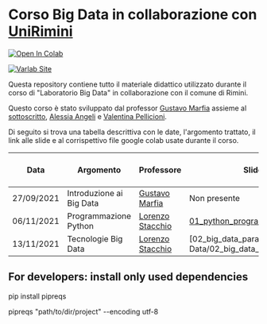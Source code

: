 # Corso Big Data in collaborazione con [UniRimini](https://www.unirimini.it/)
[![Open In Colab](https://colab.research.google.com/assets/colab-badge.svg)](https://colab.research.google.com/github/googlecolab/colabtools/blob/master/notebooks/colab-github-demo.ipynb) 

[![Varlab Site](https://img.shields.io/badge/-sito%20varlab-blue?style=flat-square&logo=Google%20Chrome)](https://site.unibo.it/varlab/en) 

Questa repository contiene tutto il materiale didattico utilizzato durante il corso di "Laboratorio Big Data" in collaborazione con il comune di Rimini.

Questo corso è stato sviluppato dal professor [Gustavo Marfia](https://www.unibo.it/sitoweb/gustavo.marfia) assieme al [sottoscritto](https://www.unibo.it/sitoweb/lorenzo.stacchio2/), [Alessia Angeli](https://www.unibo.it/sitoweb/alessia.angeli2) e [Valentina Pellicioni](https://www.unibo.it/sitoweb/valentina.pellicion2).

Di seguito si trova una tabella descrittiva con le date, l'argomento trattato, il link alle slide e al corrispettivo file google colab usate durante il corso.


| Data  | Argomento | Professore | Slide | Google Colab lezione |
| ------------- | ------------- | ------------- | ------------- | ------------- | 
| 27/09/2021  | Introduzione ai Big Data | [Gustavo Marfia](https://www.unibo.it/sitoweb/gustavo.marfia) |  Non presente | Non presente |
| 06/11/2021  | Programmazione Python | [Lorenzo Stacchio](https://www.unibo.it/sitoweb/lorenzo.stacchio2) |  [01_python_programming.pdf](Python_programming/01_python_programming.pdf) |[![Open In Colab](https://colab.research.google.com/assets/colab-badge.svg)](https://colab.research.google.com/drive/1K_i8PpMjk3zpTLIJUlCFaEAhRrmiCW37?usp=sharing) |
| 13/11/2021  | Tecnologie Big Data | [Lorenzo Stacchio](https://www.unibo.it/sitoweb/lorenzo.stacchio2) |  [02_big_data_paradigms.pdf](Big Data/02_big_data_paradigms.pdf) |[![Open In Colab](https://colab.research.google.com/assets/colab-badge.svg)](https://colab.research.google.com/drive/1uYB2VrHVHGBObj3pAWIUA4tJcgX_gTJj?usp=sharing) |


## For developers: install only used dependencies

pip install pipreqs

pipreqs "path/to/dir/project"  --encoding utf-8
